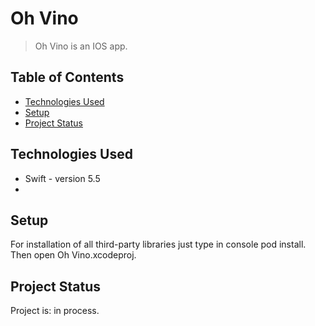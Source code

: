# Oh Vino
> Oh Vino is an IOS app.


## Table of Contents
* [Technologies Used](#technologies-used)
* [Setup](#setup)
* [Project Status](#project-status)
<!-- * [License](#license) -->


## Technologies Used
- Swift - version 5.5
- 


## Setup
For installation of all third-party libraries just type in console pod install. Then open Oh Vino.xcodeproj.


## Project Status
Project is: in process.


<!-- Optional -->
<!-- ## License -->
<!-- This project is open source and available under the [... License](). -->

<!-- You don't have to include all sections - just the one's relevant to your project -->

